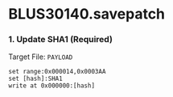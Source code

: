 # BLUS30140.savepatch

### 1. Update SHA1 (Required)

Target File: `PAYLOAD`

```
set range:0x000014,0x0003AA
set [hash]:SHA1
write at 0x000000:[hash]
```

